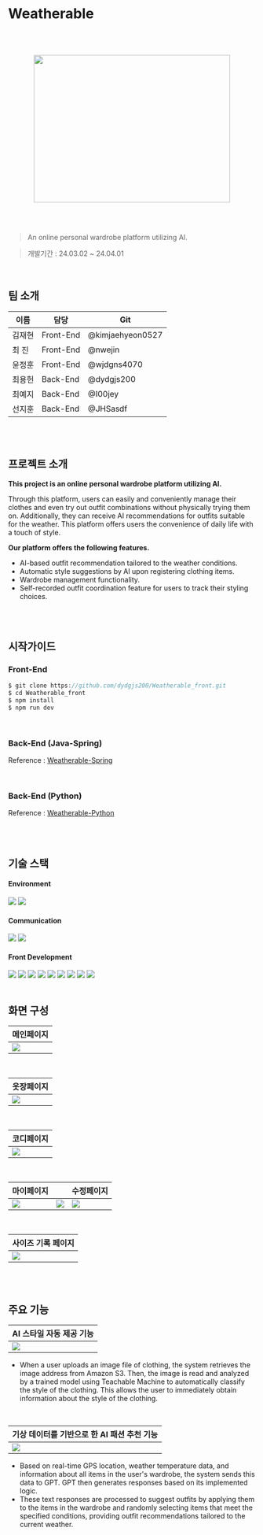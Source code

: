 # Weatherable

<br>
<br>

<p align="center">
  <img src="https://github.com/dydgjs200/Weatherable_front/assets/121750853/34d54f16-066e-4551-a762-69dac06b41ff" width="400" height="300"/>
</p>

<br>
<br>

> An online personal wardrobe platform utilizing AI.

> 개발기간 : 24.03.02 ~ 24.04.01

<br>

## 팀 소개
이름|담당| Git
---|---|---|
김재현|Front-End|@kimjaehyeon0527
최 진|Front-End|@nwejin
윤정훈|Front-End|@wjdgns4070
최용헌|Back-End|@dydgjs200
최예지|Back-End|@I00jey
선지훈|Back-End|@JHSasdf

<br>
<br>

## 프로젝트 소개
**This project is an online personal wardrobe platform utilizing AI.** 

Through this platform, users can easily and conveniently manage their clothes and even try out outfit combinations without physically trying them on. 
Additionally, they can receive AI recommendations for outfits suitable for the weather. 
This platform offers users the convenience of daily life with a touch of style.

**Our platform offers the following features.**

* AI-based outfit recommendation tailored to the weather conditions.
* Automatic style suggestions by AI upon registering clothing items.
* Wardrobe management functionality.
* Self-recorded outfit coordination feature for users to track their styling choices.

<br>
<br>

## 시작가이드

### Front-End

```c
$ git clone https://github.com/dydgjs200/Weatherable_front.git
$ cd Weatherable_front
$ npm install
$ npm run dev
```
<br>

### Back-End (Java-Spring)
Reference : [Weatherable-Spring](https://github.com/dydgjs200/Weatherable_backend)

<br>

### Back-End (Python)
Reference : [Weatherable-Python](https://github.com/dydgjs200/Weatherable_python)

<br>
<br>

## 기술 스택

#### Environment

<img src="https://img.shields.io/badge/Visualstudiocode-007ACC?style=for-the-badge&logo=visualstudiocode&logoColor=white"/> <img src="https://img.shields.io/badge/git-222831?style=for-the-badge&logo=git&logoColor=white"/>
<br>

#### Communication
<img src="https://img.shields.io/badge/notion-000000?style=for-the-badge&logo=notion&logoColor=white"/> <img src="https://img.shields.io/badge/figma-F24E1E?style=for-the-badge&logo=figma&logoColor=white"/>
<br>

#### Front Development
<img src="https://img.shields.io/badge/nextdotjs-35374B?style=for-the-badge&logo=nextdotjs&logoColor=white"/> <img src="https://img.shields.io/badge/react-61DAFB?style=for-the-badge&logo=react&logoColor=white"/> <img src="https://img.shields.io/badge/tsnode-3178C6?style=for-the-badge&logo=tsnode&logoColor=white"/> <img src="https://img.shields.io/badge/sass-CC6699?style=for-the-badge&logo=sass&logoColor=white"/> <img src="https://img.shields.io/badge/redux-764ABC?style=for-the-badge&logo=redux&logoColor=white"/> <img src="https://img.shields.io/badge/jsonwebtokens-EE4266?style=for-the-badge&logo=jsonwebtokens&logoColor=white"/>  <img src="https://img.shields.io/badge/googlefonts-4285F4?style=for-the-badge&logo=googlefonts&logoColor=white"/> <img src="https://img.shields.io/badge/OpenWeatherApi-F6995C?style=for-the-badge&logo=&logoColor=white"/> <img src="https://img.shields.io/badge/dotenv-ECD53F?style=for-the-badge&logo=dotenv&logoColor=white"/>
<br>
<br>

## 화면 구성
메인페이지|
---|
<img src="https://github.com/dydgjs200/Weatherable_front/assets/121750853/614427bd-0fd8-464d-9822-f684ccfa8e63"/>|

<br>

옷장페이지|
---|
<img src="https://github.com/dydgjs200/Weatherable_front/assets/121750853/f4ea06d0-3d06-49f1-83e6-d8465d923cb5"/>|

<br>

코디페이지|
---|
<img src="https://github.com/dydgjs200/Weatherable_front/assets/121750853/bbf04588-928b-4383-88cd-4715a1aa73ad"/>|

<br>

마이페이지||수정페이지|
---|---|---|
<img src="https://github.com/dydgjs200/Weatherable_front/assets/121750853/3ce20671-427b-4c3d-95b0-ad14d1649c0f"/>|<img src="https://github.com/dydgjs200/Weatherable_front/assets/121750853/de742d58-9b18-4972-a0b2-f407a6018b38"/>|<img src="https://github.com/dydgjs200/Weatherable_front/assets/121750853/0c893c9e-bd65-4486-a170-ed1cb2139868"/>|

<br>

사이즈 기록 페이지|
---|
<img src="https://github.com/dydgjs200/Weatherable_front/assets/121750853/dc071e70-0494-4d28-84b8-d14d4cb25a76"/>|

<br>
<br>

## 주요 기능
AI 스타일 자동 제공 기능|
---|
<img src="https://github.com/dydgjs200/Weatherable_front/assets/121750853/598f060b-3d56-4e83-9382-707fe5e670e0"/>|

* When a user uploads an image file of clothing, the system retrieves the image address from Amazon S3.
  Then, the image is read and analyzed by a trained model using Teachable Machine to automatically classify the style of the clothing.
  This allows the user to immediately obtain information about the style of the clothing.

<br>

기상 데이터를 기반으로 한 AI 패션 추천 기능|
---|
<img src="https://github.com/dydgjs200/Weatherable_front/assets/121750853/ae8608b0-2221-4f21-b0ce-73aba621d1cd"/>|

* Based on real-time GPS location, weather temperature data, and information about all items in the user's wardrobe, the system sends this data to GPT.
  GPT then generates responses based on its implemented logic.
* These text responses are processed to suggest outfits by applying them to the items in the wardrobe and randomly selecting items that meet the specified conditions, providing outfit recommendations tailored to the current weather.
